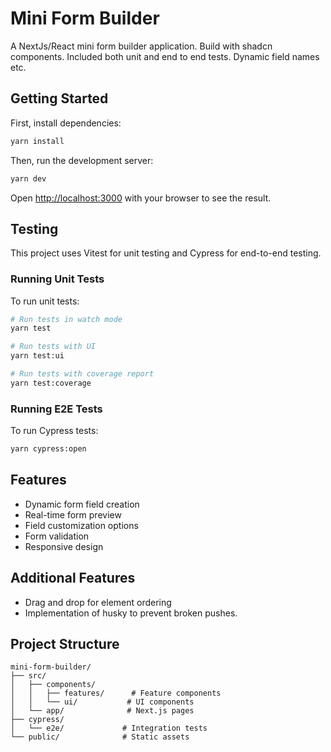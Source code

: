 # Mini Form Builder

A NextJs/React mini form builder application. Build with shadcn components. Included both unit and end to end tests. Dynamic field names etc.

## Getting Started

First, install dependencies:

```bash
yarn install
```

Then, run the development server:

```bash
yarn dev
```

Open [http://localhost:3000](http://localhost:3000) with your browser to see the result.

## Testing

This project uses Vitest for unit testing and Cypress for end-to-end testing.

### Running Unit Tests

To run unit tests:

```bash
# Run tests in watch mode
yarn test

# Run tests with UI
yarn test:ui

# Run tests with coverage report
yarn test:coverage
```

### Running E2E Tests

To run Cypress tests:

```bash
yarn cypress:open
```

## Features

- Dynamic form field creation
- Real-time form preview
- Field customization options
- Form validation
- Responsive design

## Additional Features

- Drag and drop for element ordering
- Implementation of husky to prevent broken pushes.

## Project Structure

```
mini-form-builder/
├── src/
│   ├── components/
│   │   ├── features/      # Feature components
│   │   └── ui/           # UI components
│   └── app/              # Next.js pages
├── cypress/
│   └── e2e/             # Integration tests
└── public/              # Static assets
```
